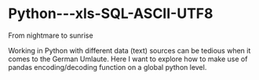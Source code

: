 # Python---xls-SQL-ASCII-UTF8
From nightmare to sunrise

Working in Python with different data (text) sources can be tedious when it comes to the German Umlaute. Here I want to explore how to make use of pandas encoding/decoding function on a global python level.
